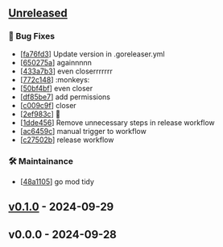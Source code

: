 <a name="unreleased"></a>
## [Unreleased]

### 🐛 Bug Fixes
- [[fa76fd3](https://github.com/damienbullis/autotheme/commit/fa76fd3)] Update version in .goreleaser.yml
- [[650275a](https://github.com/damienbullis/autotheme/commit/650275a)] againnnnn
- [[433a7b3](https://github.com/damienbullis/autotheme/commit/433a7b3)] even closerrrrrrr
- [[772c148](https://github.com/damienbullis/autotheme/commit/772c148)] :monkeys:
- [[50bf4bf](https://github.com/damienbullis/autotheme/commit/50bf4bf)] even closer
- [[df85be7](https://github.com/damienbullis/autotheme/commit/df85be7)] add permissions
- [[c009c9f](https://github.com/damienbullis/autotheme/commit/c009c9f)] closer
- [[2ef983c](https://github.com/damienbullis/autotheme/commit/2ef983c)] :monkey:
- [[1dde456](https://github.com/damienbullis/autotheme/commit/1dde456)] Remove unnecessary steps in release workflow
- [[ac6459c](https://github.com/damienbullis/autotheme/commit/ac6459c)] manual trigger to workflow
- [[c27502b](https://github.com/damienbullis/autotheme/commit/c27502b)] release workflow

### 🛠️ Maintainance
- [[48a1105](https://github.com/damienbullis/autotheme/commit/48a1105)] go mod tidy


<a name="v0.1.0"></a>
## [v0.1.0] - 2024-09-29
<a name="v0.0.0"></a>
## v0.0.0 - 2024-09-28
[Unreleased]: https://github.com/damienbullis/autotheme/compare/v0.1.0...HEAD
[v0.1.0]: https://github.com/damienbullis/autotheme/compare/v0.0.0...v0.1.0
